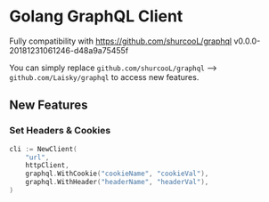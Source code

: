 # Golang GraphQL Client

Fully compatibility with <https://github.com/shurcooL/graphql> v0.0.0-20181231061246-d48a9a75455f

You can simply replace `github.com/shurcooL/graphql` --> `github.com/Laisky/graphql` to access new features.

## New Features

### Set Headers & Cookies

```go
cli := NewClient(
    "url",
    httpClient,
    graphql.WithCookie("cookieName", "cookieVal"),
    graphql.WithHeader("headerName", "headerVal"),
)
```
